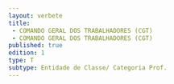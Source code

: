 ```yaml
---
layout: verbete
title:
 - COMANDO GERAL DOS TRABALHADORES (CGT)
 - COMANDO GERAL DOS TRABALHADORES (CGT)
published: true
edition: 1  
type: T
subtype: Entidade de Classe/ Categoria Prof.
---
```


